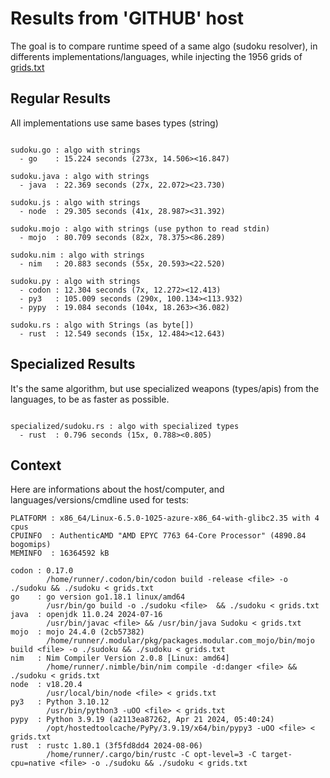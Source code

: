 # Results from 'GITHUB' host

The goal is to compare runtime speed of a same algo (sudoku resolver), in differents implementations/languages, while injecting the 1956 grids of [grids.txt](grids.txt)

## Regular Results

All implementations use same bases types (string)

```

sudoku.go : algo with strings
  - go    : 15.224 seconds (273x, 14.506><16.847)

sudoku.java : algo with strings
  - java  : 22.369 seconds (27x, 22.072><23.730)

sudoku.js : algo with strings
  - node  : 29.305 seconds (41x, 28.987><31.392)

sudoku.mojo : algo with strings (use python to read stdin)
  - mojo  : 80.709 seconds (82x, 78.375><86.289)

sudoku.nim : algo with strings
  - nim   : 20.883 seconds (55x, 20.593><22.520)

sudoku.py : algo with strings
  - codon : 12.304 seconds (7x, 12.272><12.413)
  - py3   : 105.009 seconds (290x, 100.134><113.932)
  - pypy  : 19.084 seconds (104x, 18.263><36.082)

sudoku.rs : algo with Strings (as byte[])
  - rust  : 12.549 seconds (15x, 12.484><12.643)

```

## Specialized Results

It's the same algorithm, but use specialized weapons (types/apis) from the languages, to be as faster as possible.

```

specialized/sudoku.rs : algo with specialized types
  - rust  : 0.796 seconds (15x, 0.788><0.805)

```
## Context

Here are informations about the host/computer, and languages/versions/cmdline used for tests:
```
PLATFORM : x86_64/Linux-6.5.0-1025-azure-x86_64-with-glibc2.35 with 4 cpus
CPUINFO  : AuthenticAMD "AMD EPYC 7763 64-Core Processor" (4890.84 bogomips)
MEMINFO  : 16364592 kB

codon : 0.17.0
        /home/runner/.codon/bin/codon build -release <file> -o ./sudoku && ./sudoku < grids.txt
go    : go version go1.18.1 linux/amd64
        /usr/bin/go build -o ./sudoku <file>  && ./sudoku < grids.txt
java  : openjdk 11.0.24 2024-07-16
        /usr/bin/javac <file> && /usr/bin/java Sudoku < grids.txt
mojo  : mojo 24.4.0 (2cb57382)
        /home/runner/.modular/pkg/packages.modular.com_mojo/bin/mojo build <file> -o ./sudoku && ./sudoku < grids.txt
nim   : Nim Compiler Version 2.0.8 [Linux: amd64]
        /home/runner/.nimble/bin/nim compile -d:danger <file> && ./sudoku < grids.txt
node  : v18.20.4
        /usr/local/bin/node <file> < grids.txt
py3   : Python 3.10.12
        /usr/bin/python3 -uOO <file> < grids.txt
pypy  : Python 3.9.19 (a2113ea87262, Apr 21 2024, 05:40:24)
        /opt/hostedtoolcache/PyPy/3.9.19/x64/bin/pypy3 -uOO <file> < grids.txt
rust  : rustc 1.80.1 (3f5fd8dd4 2024-08-06)
        /home/runner/.cargo/bin/rustc -C opt-level=3 -C target-cpu=native <file> -o ./sudoku && ./sudoku < grids.txt

```



